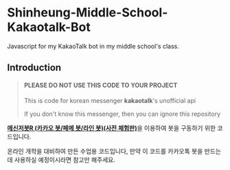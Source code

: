 # Shinheung-Middle-School-Kakaotalk-Bot
Javascript for my KakaoTalk bot in my middle school's class.
## Introduction
> #### PLEASE DO NOT USE THIS CODE TO YOUR PROJECT
>
> This is code for korean messenger **kakaotalk**'s unofficial api
>
> If you don't know this messenger, then you can ignore this repository

[**메신저봇R (카카오 봇/페메 봇/라인 봇)(사전 체험판)**](https://play.google.com/store/apps/details?id=com.xfl.msgbot "**메신저봇R (카카오 봇/페메 봇/라인 봇)(사전 체험판)**")을 이용하여 봇을 구동하기 위한 코드입니다.

온라인 개학을 대비하여 만든 수업용 코드입니다, 만약 이 코드를 카카오톡 봇을 만드는데 사용하실 예정이시라면 참고만 해주세요.
